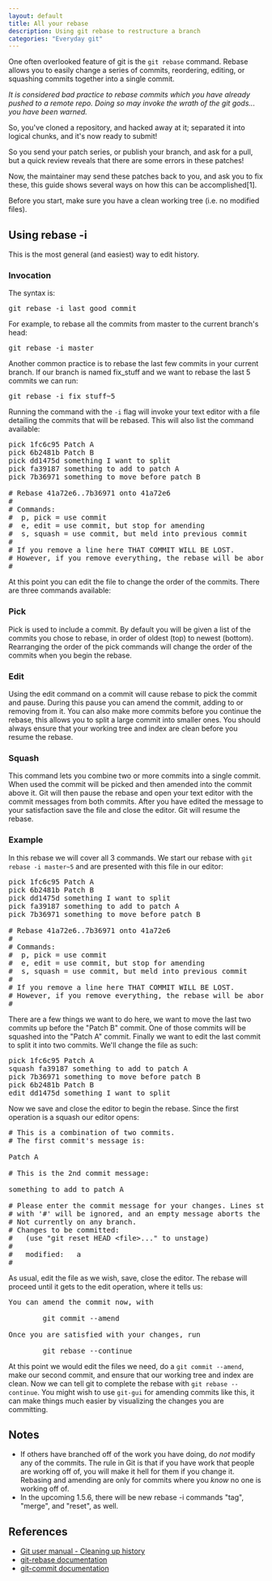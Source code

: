 ```yaml
---
layout: default
title: All your rebase
description: Using git rebase to restructure a branch
categories: "Everyday git"
---
```


One often overlooked feature of git is the `git rebase` command.  Rebase allows you to easily change a series of commits, reordering, editing, or squashing commits together into a single commit.

_It is considered bad practice to rebase commits which you have already pushed to a remote repo.  Doing so may invoke the wrath of the git gods... you have been warned._

So, you've cloned a repository, and hacked away at it; separated it into logical chunks, and it's now ready to submit!

So you send your patch series, or publish your branch, and ask for a pull, but a quick review reveals that there are some errors in these patches!

Now, the maintainer may send these patches back to you, and ask you to fix these, this guide shows several ways on how this can be accomplished[1].

Before you start, make sure you have a clean working tree (i.e. no modified files).

Using rebase -i
---------------

This is the most general (and easiest) way to edit history.

### Invocation

The syntax is:

<pre class="terminal">git rebase -i last_good_commit</pre>

For example, to rebase all the commits from master to the current branch's head:

<pre class="terminal">git rebase -i master</pre>

Another common practice is to rebase the last few commits in your current branch.  If our branch is named fix_stuff and we want to rebase the last 5 commits we can run:

<pre class="terminal">git rebase -i fix_stuff~5</pre>

Running the command with the `-i` flag will invoke your text editor with a file detailing the commits that will be rebased.  This will also list the command available:

<pre>
pick 1fc6c95 Patch A
pick 6b2481b Patch B
pick dd1475d something I want to split
pick fa39187 something to add to patch A
pick 7b36971 something to move before patch B

# Rebase 41a72e6..7b36971 onto 41a72e6
#
# Commands:
#  p, pick = use commit
#  e, edit = use commit, but stop for amending
#  s, squash = use commit, but meld into previous commit
#
# If you remove a line here THAT COMMIT WILL BE LOST.
# However, if you remove everything, the rebase will be aborted.
#
</pre>

At this point you can edit the file to change the order of the commits.  There are three commands available:

### Pick

Pick is used to include a commit.  By default you will be given a list of the commits you chose to rebase, in order of oldest (top) to newest (bottom).  Rearranging the order of the pick commands will change the order of the commits when you begin the rebase.

### Edit

Using the edit command on a commit will cause rebase to pick the commit and pause.  During this pause you can amend the commit, adding to or removing from it.  You can also make more commits before you continue the rebase, this allows you to split a large commit into smaller ones.  You should always ensure that your working tree and index are clean before you resume the rebase.

### Squash

This command lets you combine two or more commits into a single commit.  When used the commit will be picked and then amended into the commit above it.  Git will then pause the rebase and open your text editor with the commit messages from both commits.  After you have edited the message to your satisfaction save the file and close the editor.  Git will resume the rebase.

### Example

In this rebase we will cover all 3 commands.  We start our rebase with `git rebase -i master~5` and are presented with this file in our editor:

<pre>
pick 1fc6c95 Patch A
pick 6b2481b Patch B
pick dd1475d something I want to split
pick fa39187 something to add to patch A
pick 7b36971 something to move before patch B

# Rebase 41a72e6..7b36971 onto 41a72e6
#
# Commands:
#  p, pick = use commit
#  e, edit = use commit, but stop for amending
#  s, squash = use commit, but meld into previous commit
#
# If you remove a line here THAT COMMIT WILL BE LOST.
# However, if you remove everything, the rebase will be aborted.
#
</pre>

There are a few things we want to do here, we want to move the last two commits up before the "Patch B" commit.  One of those commits will be squashed into the "Patch A" commit.  Finally we want to edit the last commit to split it into two commits.  We'll change the file as such:

<pre>
pick 1fc6c95 Patch A
squash fa39187 something to add to patch A
pick 7b36971 something to move before patch B
pick 6b2481b Patch B
edit dd1475d something I want to split
</pre>

Now we save and close the editor to begin the rebase.  Since the first operation is a squash our editor opens:

<pre>
# This is a combination of two commits.
# The first commit's message is:

Patch A

# This is the 2nd commit message:

something to add to patch A

# Please enter the commit message for your changes. Lines starting
# with '#' will be ignored, and an empty message aborts the commit.
# Not currently on any branch.
# Changes to be committed:
#   (use "git reset HEAD &lt;file>..." to unstage)
#
#	modified:   a
#
</pre>

As usual, edit the file as we wish, save, close the editor.  The rebase will proceed until it gets to the edit operation, where it tells us:

<pre class="terminal">
You can amend the commit now, with

        git commit --amend

Once you are satisfied with your changes, run

        git rebase --continue
</pre>

At this point we would edit the files we need, do a `git commit --amend`, make our second commit, and ensure that our working tree and index are clean.  Now we can tell git to complete the rebase with `git rebase --continue`.  You might wish to use `git-gui` for amending commits like this, it can make things much easier by visualizing the changes you are committing.

Notes
-----

* If others have branched off of the work you have doing, do _not_ modify any of the commits.  The rule in Git is that if you have work that people are working off of, you will make it hell for them if you change it.  Rebasing and amending are only for commits where you *know* no one is working off of.
* In the upcoming 1.5.6, there will be new rebase -i commands "tag", "merge", and "reset", as well.

References
----------

* [Git user manual - Cleaning up history](http://www.kernel.org/pub/software/scm/git/docs/user-manual.html#cleaning-up-history)
* [git-rebase documentation](http://www.kernel.org/pub/software/scm/git/docs/git-rebase.html)
* [git-commit documentation](http://www.kernel.org/pub/software/scm/git/docs/git-commit.html)
